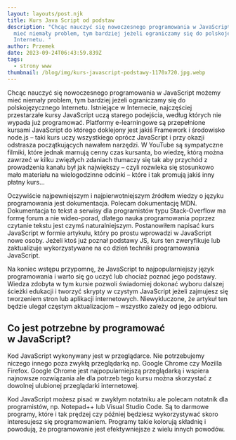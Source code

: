 ```yaml
---
layout: layouts/post.njk
title: Kurs Java Script od podstaw
description: "Chcąc nauczyć się nowoczesnego programowania w JavaScript możemy
  mieć niemały problem, tym bardziej jeżeli ograniczamy się do polskojęzycznego
  Internetu. "
author: Przemek
date: 2023-09-24T06:43:59.839Z
tags:
  - strony www
thumbnail: /blog/img/kurs-javascript-podstawy-1170x720.jpg.webp
---
```

Chcąc nauczyć się nowoczesnego programowania w JavaScript możemy mieć niemały problem, tym bardziej jeżeli ograniczamy się do polskojęzycznego Internetu. Istniejące w Internecie, najczęściej przestarzałe kursy JavaScript uczą starego podejścia, według których nie wypada już programować. Platformy e-learningowe są przepełnione kursami JavaScript do którego doklejony jest jakiś Framework i środowisko node.js – taki kurs uczy wszystkiego oprócz JavaScript i przy okazji odstrasza początkujących nawałem narzędzi. W YouTube są sympatyczne filmiki, które jednak marnują cenny czas kursanta, bo wiedzę, którą można zawrzeć w kilku zwięzłych zdaniach tłumaczy się tak aby przychód z prowadzenia kanału był jak największy – czyli rozwleka się stosunkowo mało materiału na wielogodzinne odcinki – które i tak promują jakiś inny płatny kurs…

Oczywiście najpewniejszym i najpierwotniejszym źródłem wiedzy o języku programowania jest dokumentacja. Polecam dokumentację MDN. Dokumentacja to tekst a serwisy dla programistów typu Stack-Overflow ma formę forum a nie wideo-porad, dlatego nauka programowania poprzez czytanie tekstu jest czymś naturalniejszym. Postanowiłem napisać kurs JavaScript w formie artykułu, który po prostu wprowadzi w JavaScript nowe osoby. Jeżeli ktoś już poznał podstawy JS, kurs ten zweryfikuje lub zaktualizuje wykorzystywane na co dzień techniki programowania JavaScript.

Na koniec wstępu przypomnę, że JavaScript to najpopularniejszy język programowania i warto się go uczyć lub chociaż poznać jego podstawy. Wiedza zdobyta w tym kursie pozwoli świadomiej dokonać wyboru dalszej ścieżki edukacji i tworzyć skrypty w czystym JavaScript jeżeli zajmujesz się tworzeniem stron lub aplikacji internetowych. Niewykluczone, że artykuł ten będzie ulegał częstym aktualizacjom – wszystko zależy od jego odbioru.

## Co jest potrzebne by programować w JavaScript?

Kod JavaScript wykonywany jest w przeglądarce. Nie potrzebujemy niczego innego poza zwykłą przeglądarką np. Google Chrome czy Mozilla Firefox. Google Chrome jest najpopularniejszą przeglądarką i wspiera najnowsze rozwiązania ale dla potrzeb tego kursu można skorzystać z dowolnej ulubionej przeglądarki internetowej.

Kod JavaScript możesz pisać w zwykłym notatniku ale polecam notatnik dla programistów, np. Notepad++ lub Visual Studio Code. Są to darmowe programy, które i tak prędzej czy później będziesz wykorzystywać skoro interesujesz się programowaniem. Programy takie kolorują składnię i powodują, że programowanie jest efektywniejsze z wielu innych powodów.